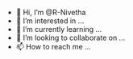 - 👋 Hi, I’m @R-Nivetha
- 👀 I’m interested in ...
- 🌱 I’m currently learning ...
- 💞️ I’m looking to collaborate on ...
- 📫 How to reach me ...

<!---
R-Nivetha/R-Nivetha is a ✨ special ✨ repository because its `README.md` (this file) appears on your GitHub profile.
You can click the Preview link to take a look at your changes.
--->
